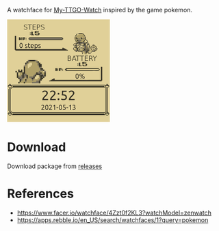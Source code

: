 A watchface for [My-TTGO-Watch](https://github.com/sharandac/My-TTGO-Watch) inspired by the game pokemon.

![Preview](watchface_theme_prev.png)

# Download

Download package from [releases](https://github.com/guyou/my-ttgo-watch-face-gameboy/releases/latest)

# References

* https://www.facer.io/watchface/4Zzt0f2KL3?watchModel=zenwatch
* https://apps.rebble.io/en_US/search/watchfaces/1?query=pokemon